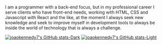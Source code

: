 I am a programmer with a back-end focus, but in my professional career I serve clients who have front-end needs, working with HTML, CSS and Javascript with React and the like, at the moment I always seek new knowledge and seek to improve myself in development tools to always be inside the world of technology that is always a challenge.

[![joaokennedy7's GitHub stats-Dark](https://github-readme-stats.vercel.app/api/top-langs/?username=joaokennedy7&layout=compact&langs_count=8&show_icons=true&theme=aura_dark&hide_title=true&hide_border=true&bg_color=00000000#gh-dark-mode-only)](https://github.com/joaokennedy7/joaokennedy7#gh-dark-mode-only)
[![joaokennedy7's GitHub stats-Light](https://github-readme-stats.vercel.app/api/top-langs/?username=joaokennedy7&layout=compact&langs_count=8&show_icons=true&theme=default&hide_title=true&hide_border=true#gh-light-mode-only)](https://github.com/joaokennedy7/joaokennedy7#gh-light-mode-only)
